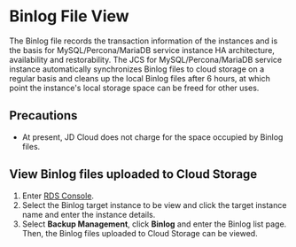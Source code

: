 # Binlog File View
The Binlog file records the transaction information of the instances and is the basis for MySQL/Percona/MariaDB service instance HA architecture, availability and restorability.
The JCS for MySQL/Percona/MariaDB service instance automatically synchronizes Binlog files to cloud storage on a regular basis and cleans up the local Binlog files after 6 hours, at which point the instance's local storage space can be freed for other uses.

## Precautions
* At present, JD Cloud does not charge for the space occupied by Binlog files.

## View Binlog files uploaded to Cloud Storage
1. Enter [RDS Console](https://rds-console.jdcloud.com/database).
2. Select the Binlog target instance to be view and click the target instance name and enter the instance details.
3. Select **Backup Management**, click **Binlog** and enter the Binlog list page. Then, the Binlog files uploaded to Cloud Storage can be viewed.
